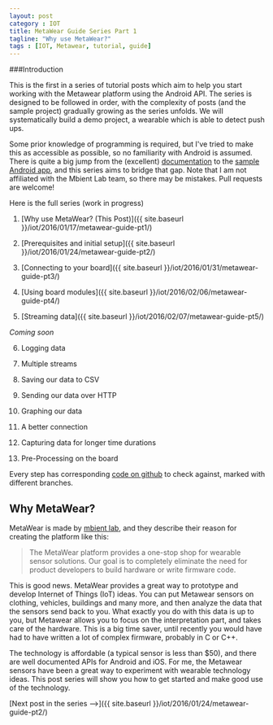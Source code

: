 ```yaml
---
layout: post
category : IOT
title: MetaWear Guide Series Part 1
tagline: "Why use MetaWear?"
tags : [IOT, Metawear, tutorial, guide]
---
```


###Introduction

This is the first in a series of tutorial posts which aim to help you start working with the Metawear platform using the Android API. The series is designed to be followed in order, with the complexity of posts (and the sample project) gradually growing as the series unfolds. We will systematically build a demo project, a wearable which is able to detect push ups.

Some prior knowledge of programming is required, but I've tried to make this as accessible as possible, so no familiarity with Android is assumed. There is quite a big jump from the (excellent) [documentation](https://mbientlab.com/androiddocs/) to the [sample Android app](https://github.com/mbientlab/Metawear-SampleAndroidApp), and this series aims to bridge that gap. Note that I am not affiliated with the Mbient Lab team, so there may be mistakes. Pull requests are welcome!

Here is the full series (work in progress)

1) [Why use MetaWear? (This Post)]({{ site.baseurl }}/iot/2016/01/17/metawear-guide-pt1/)

2) [Prerequisites and initial setup]({{ site.baseurl }}/iot/2016/01/24/metawear-guide-pt2/)

3) [Connecting to your board]({{ site.baseurl }}/iot/2016/01/31/metawear-guide-pt3/)

4) [Using board modules]({{ site.baseurl }}/iot/2016/02/06/metawear-guide-pt4/)

5) [Streaming data]({{ site.baseurl }}/iot/2016/02/07/metawear-guide-pt5/)

*Coming soon*

6) Logging data

8) Multiple streams

9) Saving our data to CSV

10) Sending our data over HTTP

11) Graphing our data

12) A better connection

13) Capturing data for longer time durations

14) Pre-Processing on the board

Every step has corresponding [code on github](https://github.com/ChristopherGS/MetawearGuide) to check against, marked with different branches.



## Why MetaWear?


MetaWear is made by [mbient lab](https://mbientlab.com/metawear/), and they describe their reason for creating the platform like this:

>The MetaWear platform provides a one-stop shop for wearable sensor solutions. Our goal is to completely eliminate the need for product developers to build hardware or write firmware code.

This is good news. MetaWear provides a great way to prototype and develop Internet of Things (IoT) ideas. You can put Metawear sensors on clothing, vehicles, buildings and many more, and then analyze the data that the sensors send back to you. What exactly you do with this data is up to you, but Metawear allows you to focus on the interpretation part, and takes care of the hardware. This is a big time saver, until recently you would have had to have written a lot of complex firmware, probably in C or C++. 

The technology is affordable (a typical sensor is less than $50), and there are well documented APIs for Android and iOS. For me, the Metawear sensors have been a great way to experiment with wearable technology ideas. This post series will show you how to get started and make good use of the technology.

[Next post in the series -->]({{ site.baseurl }}/iot/2016/01/24/metawear-guide-pt2/)




